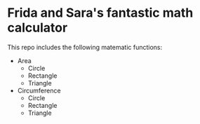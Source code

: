# Frida and Sara's fantastic math calculator

This repo includes the following matematic functions: 
- Area 
  - Circle
  - Rectangle
  - Triangle 
- Circumference
  - Circle
  - Rectangle
  - Triangle
